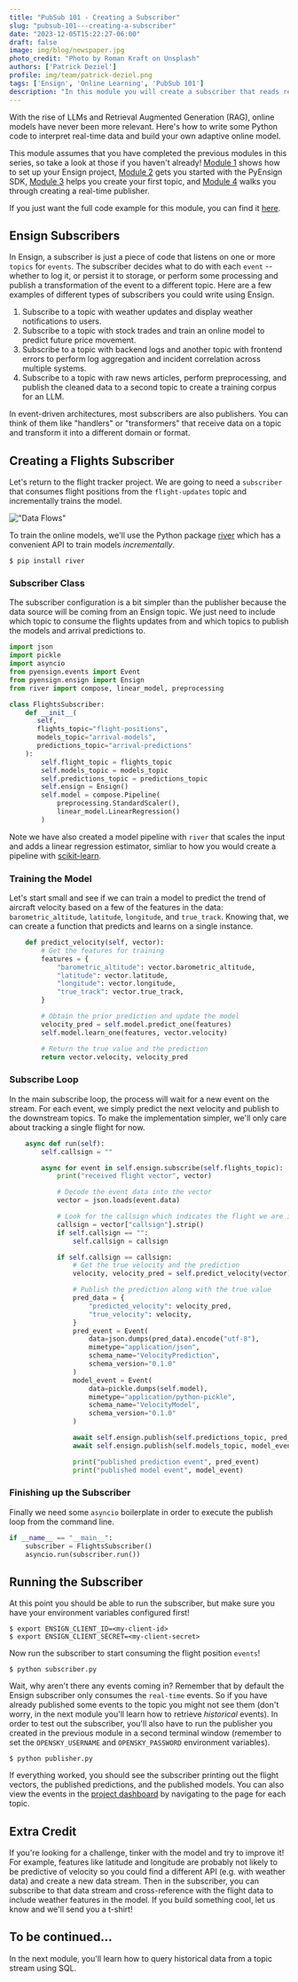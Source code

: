 ```yaml
---
title: "PubSub 101 - Creating a Subscriber"
slug: "pubsub-101---creating-a-subscriber"
date: "2023-12-05T15:22:27-06:00"
draft: false
image: img/blog/newspaper.jpg
photo_credit: "Photo by Roman Kraft on Unsplash"
authors: ['Patrick Deziel']
profile: img/team/patrick-deziel.png
tags: ['Ensign', 'Online Learning', 'PubSub 101']
description: "In this module you will create a subscriber that reads real-time flight data and trains an online ML model."
---
```


With the rise of LLMs and Retrieval Augmented Generation (RAG), online models have never been more relevant. Here's how to write some Python code to interpret real-time data and build your own adaptive online model.

<!--more-->

This module assumes that you have completed the previous modules in this series, so take a look at those if you haven't already! [Module 1](https://rotational.io/blog/pubsub-101---creating-your-project/) shows how to set up your Ensign project, [Module 2](https://rotational.io/blog/pubsub-101---using-the-python-sdk/) gets you started with the PyEnsign SDK, [Module 3](https://rotational.io/blog/pubsub-101---creating-data-flows-with-topics/) helps you create your first topic, and [Module 4](https://rotational.io/blog/pubsub-101---creating-a-publisher/) walks you through creating a real-time publisher.

If you just want the full code example for this module, you can find it [here](https://github.com/rotationalio/ensign-examples/tree/main/courses/pubsub_101/module_5_creating_a_subscriber).

## Ensign Subscribers

In Ensign, a subscriber is just a piece of code that listens on one or more `topics` for `events`. The subscriber decides what to do with each `event` -- whether to log it, or persist it to storage, or perform some processing and publish a transformation of the event to a different topic. Here are a few examples of different types of subscribers you could write using Ensign.

1. Subscribe to a topic with weather updates and display weather notifications to users.
2. Subscribe to a topic with stock trades and train an online model to predict future price movement.
3. Subscribe to a topic with backend logs and another topic with frontend errors to perform log aggregation and incident correlation across multiple systems.
4. Subscribe to a topic with raw news articles, perform preprocessing, and publish the cleaned data to a second topic to create a training corpus for an LLM.

In event-driven architectures, most subscribers are also publishers. You can think of them like "handlers" or "transformers" that receive data on a topic and transform it into a different domain or format.

## Creating a Flights Subscriber

Let's return to the flight tracker project. We are going to need a `subscriber` that consumes flight positions from the `flight-updates` topic and incrementally trains the model.

!["Data Flows"](/img/blog/2023-11-20-pubsub-101---creating-data-flows-with-topics/topics.png)

To train the online models, we'll use the Python package [river](https://riverml.xyz/latest/) which has a convenient API to train models _incrementally_.

```
$ pip install river
```

### Subscriber Class

The subscriber configuration is a bit simpler than the publisher because the data source will be coming from an Ensign topic. We just need to include which topic to consume the flights updates from and which topics to publish the models and arrival predictions to.

```python
import json
import pickle
import asyncio
from pyensign.events import Event
from pyensign.ensign import Ensign
from river import compose, linear_model, preprocessing

class FlightsSubscriber:
    def __init__(
       self,
       flights_topic="flight-positions",
       models_topic="arrival-models",
       predictions_topic="arrival-predictions"
    ):
        self.flight_topic = flights_topic
        self.models_topic = models_topic
        self.predictions_topic = predictions_topic
        self.ensign = Ensign()
        self.model = compose.Pipeline(
            preprocessing.StandardScaler(),
            linear_model.LinearRegression()
        )
```

Note we have also created a model pipeline with `river` that scales the input and adds a linear regression estimator, simliar to how you would create a pipeline with [scikit-learn](https://scikit-learn.org/stable/modules/generated/sklearn.pipeline.Pipeline.html).

### Training the Model

Let's start small and see if we can train a model to predict the trend of aircraft velocity based on a few of the features in the data: `barometric_altitude`, `latitude`, `longitude`, and `true_track`. Knowing that, we can create a function that predicts and learns on a single instance.

```python
    def predict_velocity(self, vector):
        # Get the features for training
        features = {
            "barometric_altitude": vector.barometric_altitude,
            "latitude": vector.latitude,
            "longitude": vector.longitude,
            "true_track": vector.true_track,
        }

        # Obtain the prior prediction and update the model
        velocity_pred = self.model.predict_one(features)
        self.model.learn_one(features, vector.velocity)

        # Return the true value and the prediction
        return vector.velocity, velocity_pred
```

### Subscribe Loop

In the main subscribe loop, the process will wait for a new event on the stream. For each event, we simply predict the next velocity and publish to the downstream topics. To make the implementation simpler, we'll only care about tracking a single flight for now.

```python
    async def run(self):
        self.callsign = ""

        async for event in self.ensign.subscribe(self.flights_topic):
            print("received flight vector", vector)

            # Decode the event data into the vector
            vector = json.loads(event.data)

            # Look for the callsign which indicates the flight we are interested in
            callsign = vector["callsign"].strip()
            if self.callsign == "":
                self.callsign = callsign

            if self.callsign == callsign:
                # Get the true velocity and the prediction
                velocity, velocity_pred = self.predict_velocity(vector)

                # Publish the prediction along with the true value
                pred_data = {
                    "predicted_velocity": velocity_pred,
                    "true_velocity": velocity,
                }
                pred_event = Event(
                    data=json.dumps(pred_data).encode("utf-8"),
                    mimetype="application/json",
                    schema_name="VelocityPrediction",
                    schema_version="0.1.0"
                )
                model_event = Event(
                    data=pickle.dumps(self.model),
                    mimetype="application/python-pickle",
                    schema_name="VelocityModel",
                    schema_version="0.1.0"
                )

                await self.ensign.publish(self.predictions_topic, pred_event)
                await self.ensign.publish(self.models_topic, model_event)

                print("published prediction event", pred_event)
                print("published model event", model_event)
```

### Finishing up the Subscriber

Finally we need some `asyncio` boilerplate in order to execute the publish loop from the command line.

```python
if __name__ == "__main__":
    subscriber = FlightsSubscriber()
    asyncio.run(subscriber.run())
```

## Running the Subscriber

At this point you should be able to run the subscriber, but make sure you have your environment variables configured first!

```
$ export ENSIGN_CLIENT_ID=<my-client-id>
$ export ENSIGN_CLIENT_SECRET=<my-client-secret>
```

Now run the subscriber to start consuming the flight position `events`!

```
$ python subscriber.py
```

Wait, why aren't there any events coming in? Remember that by default the Ensign subscriber only consumes the `real-time` events. So if you have already published some events to the topic you might not see them (don't worry, in the next module you'll learn how to retrieve _historical_ events). In order to test out the subscriber, you'll also have to run the publisher you created in the previous module in a second terminal window (remember to set the `OPENSKY_USERNAME` and `OPENSKY_PASSWORD` environment variables).

```
$ python publisher.py
```

If everything worked, you should see the subscriber printing out the flight vectors, the published predictions, and the published models. You can also view the events in the [project dashboard](https://rotational.app/app/projects) by navigating to the page for each topic.

## Extra Credit

If you're looking for a challenge, tinker with the model and try to improve it! For example, features like latitude and longitude are probably not likely to be predictive of velocity so you could find a different API (e.g. with weather data) and create a new data stream. Then in the subscriber, you can subscribe to that data stream and cross-reference with the flight data to include weather features in the model. If you build something cool, let us know and we'll send you a t-shirt!

## To be continued...

In the next module, you'll learn how to query historical data from a topic stream using SQL.